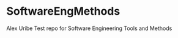 SoftwareEngMethods
==================
Alex Uribe
Test repo for Software Engineering Tools and Methods
